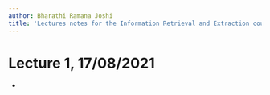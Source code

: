 ```yaml
---
author: Bharathi Ramana Joshi
title: 'Lectures notes for the Information Retrieval and Extraction course, IIIT Hyderbad Monsoon 2021'
---
```


# Lecture 1, 17/08/2021
- 
